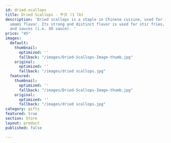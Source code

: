 ```yaml
---
id: dried-scallops
title: Dried Scallops - 干贝 (1 lb)
description: 'Dried scallops is a staple in Chinese cuisine, used for its sweet and
  umami flavor. Its strong and distinct flavor is used for stir fries, porridge, stews,
  and sauces (i.e. XO sauce). '
price: "45"
images:
  default:
    thumbnail:
      optimized: ''
      fallback: "/images/Dried-Scallops-Image-thumb.jpg"
    original:
      optimized: ''
      fallback: "/images/dried scallops.jpg"
  featured:
    thumbnail:
      optimized: ''
      fallback: "/images/Dried-Scallops-Image-thumb.jpg"
    original:
      optimized: ''
      fallback: "/images/dried scallops.jpg"
category: gifts
featured: true
section: Store
layout: product
published: false

---
```

